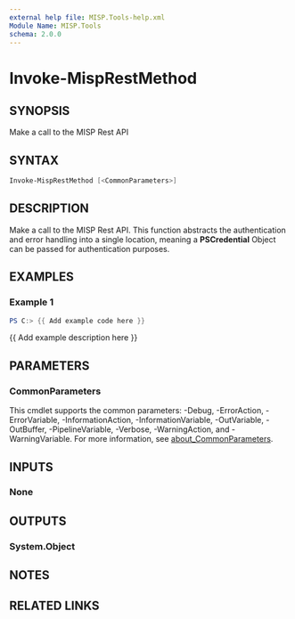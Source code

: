 ```yaml
---
external help file: MISP.Tools-help.xml
Module Name: MISP.Tools
schema: 2.0.0
---
```


# Invoke-MispRestMethod

## SYNOPSIS

Make a call to the MISP Rest API

## SYNTAX

```powershell
Invoke-MispRestMethod [<CommonParameters>]
```

## DESCRIPTION

Make a call to the MISP Rest API. This function abstracts the authentication and error handling into a single location, meaning a **PSCredential** Object can be passed for authentication purposes.

## EXAMPLES

### Example 1

```powershell
PS C:> {{ Add example code here }}
```

{{ Add example description here }}

## PARAMETERS

### CommonParameters

This cmdlet supports the common parameters: -Debug, -ErrorAction, -ErrorVariable, -InformationAction, -InformationVariable, -OutVariable, -OutBuffer, -PipelineVariable, -Verbose, -WarningAction, and -WarningVariable. For more information, see [about_CommonParameters](http://go.microsoft.com/fwlink/?LinkID=113216).

## INPUTS

### None

## OUTPUTS

### System.Object

## NOTES

## RELATED LINKS
